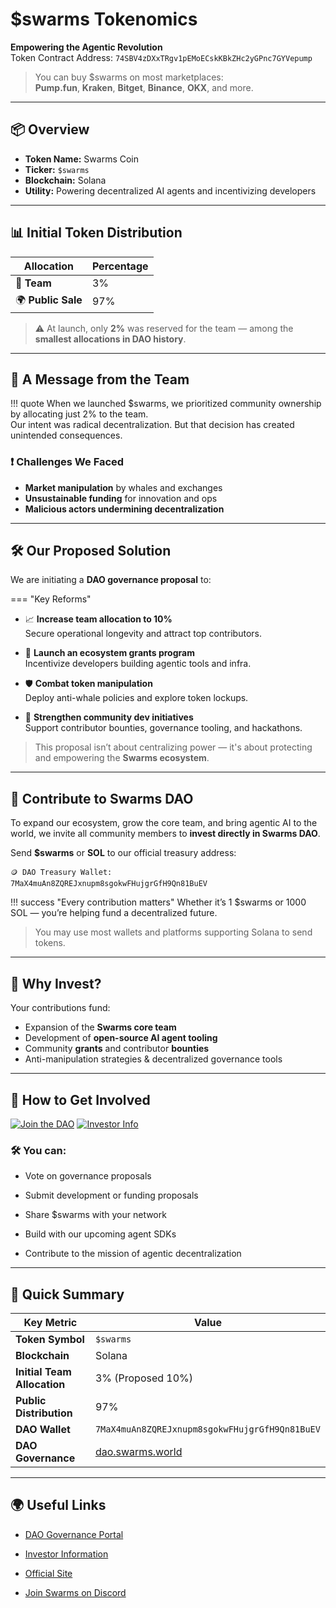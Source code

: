 
# $swarms Tokenomics

**Empowering the Agentic Revolution**  
Token Contract Address: `74SBV4zDXxTRgv1pEMoECskKBkZHc2yGPnc7GYVepump`

> You can buy $swarms on most marketplaces:  
> **Pump.fun**, **Kraken**, **Bitget**, **Binance**, **OKX**, and more.

---

## 📦 Overview

- **Token Name:** Swarms Coin  
- **Ticker:** `$swarms`  
- **Blockchain:** Solana  
- **Utility:** Powering decentralized AI agents and incentivizing developers

---

## 📊 Initial Token Distribution

| Allocation      | Percentage |
|-----------------|------------|
| 🧠 **Team**      | 3%         |
| 🌍 **Public Sale** | 97%        |

> ⚠️ At launch, only **2%** was reserved for the team — among the **smallest allocations in DAO history**.

---

## 📣 A Message from the Team

!!! quote
    When we launched $swarms, we prioritized community ownership by allocating just 2% to the team.  
    Our intent was radical decentralization. But that decision has created unintended consequences.

### ❗ Challenges We Faced

- **Market manipulation** by whales and exchanges  
- **Unsustainable funding** for innovation and ops  
- **Malicious actors undermining decentralization**

---

## 🛠 Our Proposed Solution

We are initiating a **DAO governance proposal** to:

=== "Key Reforms"

- 📈 **Increase team allocation to 10%**  
  Secure operational longevity and attract top contributors.

- 🌱 **Launch an ecosystem grants program**  
  Incentivize developers building agentic tools and infra.

- 🛡 **Combat token manipulation**  
  Deploy anti-whale policies and explore token lockups.

- 🤝 **Strengthen community dev initiatives**  
  Support contributor bounties, governance tooling, and hackathons.

> This proposal isn’t about centralizing power — it's about protecting and empowering the **Swarms ecosystem**.

---

## 💸 Contribute to Swarms DAO

To expand our ecosystem, grow the core team, and bring agentic AI to the world, we invite all community members to **invest directly in Swarms DAO**.

Send **$swarms** or **SOL** to our official treasury address:

```plaintext
🪙 DAO Treasury Wallet:
7MaX4muAn8ZQREJxnupm8sgokwFHujgrGfH9Qn81BuEV
```

!!! success "Every contribution matters"
    Whether it’s 1 $swarms or 1000 SOL — you’re helping fund a decentralized future.

> You may use most wallets and platforms supporting Solana to send tokens.

---

## 🧠 Why Invest?

Your contributions fund:

- Expansion of the **Swarms core team**  
- Development of **open-source AI agent tooling**  
- Community **grants** and contributor **bounties**  
- Anti-manipulation strategies & decentralized governance tools

---

## 🚀 How to Get Involved

[![Join the DAO](https://img.shields.io/badge/DAO%20Governance-Click%20Here-blue?style=for-the-badge&logo=solana)](https://dao.swarms.world)
[![Investor Info](https://img.shields.io/badge/Investor%20Page-Explore-green?style=for-the-badge)](https://investors.swarms.world)

### 🛠 You can:
- Vote on governance proposals  

- Submit development or funding proposals  

- Share $swarms with your network  

- Build with our upcoming agent SDKs  

- Contribute to the mission of agentic decentralization  

---

## 📘 Quick Summary

| Key Metric                  | Value             |
|----------------------------|------------------|
| **Token Symbol**           | `$swarms`        |
| **Blockchain**             | Solana           |
| **Initial Team Allocation**| 3% (Proposed 10%)|
| **Public Distribution**    | 97%              |
| **DAO Wallet**             | `7MaX4muAn8ZQREJxnupm8sgokwFHujgrGfH9Qn81BuEV` |
| **DAO Governance**         | [dao.swarms.world](https://dao.swarms.world) |

---

## 🌍 Useful Links

- [DAO Governance Portal][dao]  

- [Investor Information][investors]  

- [Official Site][site]  

- [Join Swarms on Discord][discord]  

[dao]: https://dao.swarms.world/
[investors]: https://investors.swarms.world/
[site]: https://swarms.world/
[discord]: https://discord.gg/swarms
```

